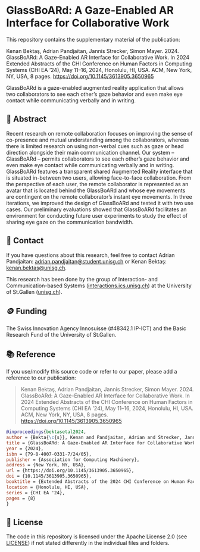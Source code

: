 # GlassBoARd: A Gaze-Enabled AR Interface for Collaborative Work

This repository contains the supplementary material of the publication:

Kenan Bektaş, Adrian Pandjaitan, Jannis Strecker, Simon Mayer. 2024. GlassBoARd: A Gaze-Enabled AR Interface for Collaborative Work. In 2024 Extended Abstracts of the CHI Conference on Human Factors in Computing Systems (CHI EA ’24), May 11–16, 2024, Honolulu, HI, USA. ACM, New York, NY, USA, 8 pages. https://doi.org/10.1145/3613905.3650965

GlassBoARd is a gaze-enabled augmented reality application that allows two collaborators to see each other’s gaze behavior and even make eye contact while communicating verbally and in writing.

## 📄 Abstract

Recent research on remote collaboration focuses on improving the sense of co-presence and mutual understanding among the collaborators, whereas there is limited research on using non-verbal cues such as gaze or head direction alongside their main communication channel. Our system – GlassBoARd – permits collaborators to see each other’s gaze behavior and even make eye contact while communicating verbally and in writing. GlassBoARd features a transparent shared Augmented Reality interface that is situated in-between two users, allowing face-to-face collaboration. From the perspective of each user, the remote collaborator is represented as an avatar that is located behind the GlassBoARd and whose eye movements are contingent on the remote collaborator’s instant eye movements. In three iterations, we improved the design of GlassBoARd and tested it with two use cases. Our preliminary evaluations showed that GlassBoARd facilitates an environment for conducting future user experiments to study the effect of sharing eye gaze on the communication bandwidth.

## 📧 Contact

If you have questions about this research, feel free to contact 
Adrian Pandjaitan: [adrian.pandjaitan@student.unisg.ch](mailto:adrian.pandjaitan@student.unisg.ch) or
Kenan Bektaş: [kenan.bektas@unisg.ch](mailto:kenan.bektas@unisg.ch).

This research has been done by the group of Interaction- and Communication-based Systems ([interactions.ics.unisg.ch](https://interactions.ics.unisg.ch)) at the University of St.Gallen ([unisg.ch](https://unisg.ch)).

## 🪙 Funding

The Swiss Innovation Agency Innosuisse (#48342.1 IP-ICT) and the Basic Research Fund of the University of St.Gallen.


## 📚 Reference

If you use/modify this source code or refer to our paper, please add a reference to our publication:

> Kenan Bektaş, Adrian Pandjaitan, Jannis Strecker, Simon Mayer. 2024. GlassBoARd: A Gaze-Enabled AR Interface for Collaborative Work. In 2024 Extended Abstracts of the CHI Conference on Human Factors in Computing Systems (CHI EA ’24), May 11–16, 2024, Honolulu, HI, USA. ACM, New York, NY, USA, 8 pages. https://doi.org/10.1145/3613905.3650965

```bibtex
@inproceedings{bektasetal2024,
author = {Bekta{\c{s}}, Kenan and Pandjaitan, Adrian and Strecker, Jannis and Mayer, Simon},
title = {GlassBoARd: A Gaze-Enabled AR Interface for Collaborative Work},
year = {2024},
isbn = {79-8-4007-0331-7/24/05},
publisher = {Association for Computing Machinery},
address = {New York, NY, USA},
url = {https://doi.org/10.1145/3613905.3650965},
doi = {10.1145/3613905.3650965},
booktitle = {Extended Abstracts of the 2024 CHI Conference on Human Factors in Computing Systems},
location = {Honolulu, HI, USA},
series = {CHI EA '24},
pages = {8}
}
```

## 📑 License
The code in this repository is licensed under the Apache License 2.0 (see [LICENSE](https://github.com/Interactions-HSG/GEAR/blob/main/LICENSE)) if not stated differently in the individual files and folders.
